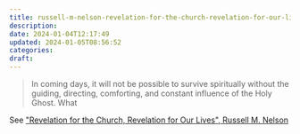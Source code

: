 ```yaml
---
title: russell-m-nelson-revelation-for-the-church-revelation-for-our-lives
description: 
date: 2024-01-04T12:17:49
updated: 2024-01-05T08:56:52
categories: 
draft: 
---
```


> In coming days, it will not be possible to survive spiritually without the guiding, directing, comforting, and constant influence of the Holy Ghost.   What

See ["Revelation for the Church, Revelation for Our Lives", Russell M. Nelson](https://www.churchofjesuschrist.org/study/general-conference/2018/04/revelation-for-the-church-revelation-for-our-lives?id=kicker1,p2&lang=eng#kicker1)
